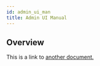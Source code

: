 ```yaml
---
id: admin_ui_man
title: Admin UI Manual
---
```


## Overview
This is a link to [another document.](intro/mission.md)  
